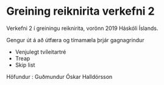 # Greining reiknirita verkefni 2

Verkefni 2 í greiningu reiknirita, vorönn 2019 Háskóli Íslands.

Gengur út á að útfæra og tímamæla þrjár gagnagrindur
* Venjulegt tvíleitartré
* Treap
* Skip list


Höfundur : Guðmundur Óskar Halldórsson
